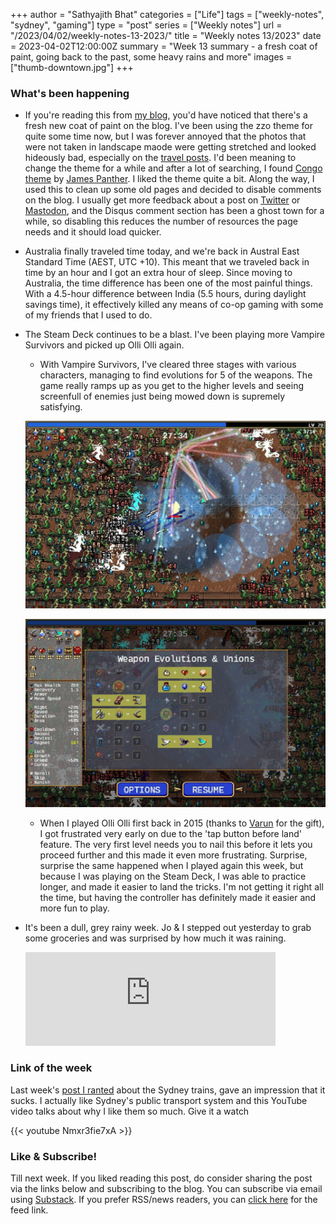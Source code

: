 +++
author = "Sathyajith Bhat"
categories = ["Life"]
tags = ["weekly-notes", "sydney", "gaming"]
type = "post"
series = ["Weekly notes"]
url = "/2023/04/02/weekly-notes-13-2023/"
title = "Weekly notes 13/2023"
date = 2023-04-02T12:00:00Z
summary = "Week 13 summary - a fresh coat of paint, going back to the past, some heavy rains and more"
images = ["thumb-downtown.jpg"]
+++

### What's been happening

* If you're reading this from [my blog](https://sathyabh.at), you'd have noticed that there's a fresh new coat of paint on the blog. I've been using the zzo theme for quite some time now, but I was forever annoyed that the photos that were not taken in landscape maode were getting stretched and looked hideously bad, especially on the [travel posts](https://sathyabh.at/categories/travel/). I'd been meaning to change the theme for a while and after a lot of searching, I found [Congo theme](https://jpanther.github.io/congo/) by [James Panther](https://github.com/jpanther). I liked the theme quite a bit. Along the way, I used this to clean up some old pages and decided to disable comments on the blog. I usually get more feedback about a post on [Twitter](https://twitter.com/sathyabhat/) or [Mastodon](https://mastodon.social/@sathyabhat), and the Disqus comment section has been a ghost town for a while, so disabling this reduces the number of resources the page needs and it should load quicker. 
* Australia finally traveled time today, and we're back in Austral East Standard Time (AEST, UTC +10). This meant that we traveled back in time by an hour and I got an extra hour of sleep. Since moving to Australia, the time difference has been one of the most painful things. With a 4.5-hour difference between India (5.5 hours, during daylight savings time), it effectively killed any means of co-op gaming with some of my friends that I used to do.
* The Steam Deck continues to be a blast. I've been playing more Vampire Survivors and picked up Olli Olli again.
    * With Vampire Survivors, I've cleared three stages with various characters, managing to find evolutions for 5 of the weapons. The game really ramps up as you get to the higher levels and seeing screenfull of enemies just being mowed down is supremely satisfying.

    ![Vampire Survivors enemies being cleared](vampire-survivors.jpg "Vampire Survivors enemies being cleared")
    
    ![Vampire Survivors Weapon Evolution](vampire-survivors-weapon-evolution.jpg "Vampire Survivors Weapon Evolution")

    * When I played Olli Olli first back in 2015 (thanks to [Varun](https://twitter.com/blurr_warun) for the gift), I got frustrated very early on due to the 'tap button before land' feature. The very first level needs you to nail this before it lets you proceed further and this made it even more frustrating. Surprise, surprise the same happened when I played again this week, but because I was playing on the Steam Deck, I was able to practice longer, and made it easier to land the tricks. I'm not getting it right all the time, but having the controller has definitely made it easier and more fun to play.
* It's been a dull, grey rainy week. Jo & I stepped out yesterday to grab some groceries and was surprised by how much it was raining. 
    <iframe src="https://mastodon.social/@Sathyabhat/110120660586843775/embed" class="mastodon-embed" style="max-width: 100%; border: 0" width="400" allowfullscreen="allowfullscreen"></iframe><script src="https://mastodon.social/embed.js" async="async"></script>

### Link of the week

Last week's [post I ranted](/2023/03/26/weekly-notes-12-2023/) about the Sydney trains, gave an impression that it sucks. I actually like Sydney's public transport system and this YouTube video talks about why I like them so much. Give it a watch

{{< youtube Nmxr3fie7xA >}}

### Like & Subscribe! 

Till next week. If you liked reading this post, do consider sharing the post via the links below and subscribing to the blog. You can subscribe via email using [Substack](https://sathyabhat.substack.com/). If you prefer RSS/news readers, you can [click here](https://sathyabh.at/index.xml) for the feed link.